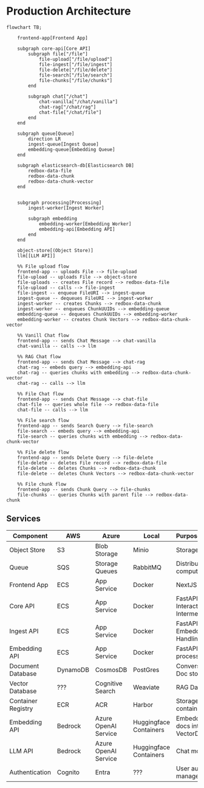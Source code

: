 # Production Architecture

```mermaid
flowchart TB;

    frontend-app[Frontend App]

    subgraph core-api[Core API]
        subgraph file["/file"]
            file-upload["/file/upload"]
            file-ingest["/file/ingest"]
            file-delete["/file/delete"]
            file-search["/file/search"]
            file-chunks["/file/chunks"]
        end

        subgraph chat["/chat"]
            chat-vanilla["/chat/vanilla"]
            chat-rag["/chat/rag"]
            chat-file["/chat/file"]
        end
    end

    subgraph queue[Queue]
        direction LR
        ingest-queue[Ingest Queue]
        embedding-queue[Embedding Queue]
    end

    subgraph elasticsearch-db[Elasticsearch DB]
        redbox-data-file
        redbox-data-chunk
        redbox-data-chunk-vector
    end


    subgraph processing[Processing]
        ingest-worker[Ingest Worker]

        subgraph embedding
            embedding-worker[Embedding Worker]
            embedding-api[Embedding API]
        end
    end

    object-store[(Object Store)]
    llm[[LLM API]]

    %% File upload flow
    frontend-app -- uploads File --> file-upload
    file-upload -- uploads File --> object-store
    file-uploads -- creates File record --> redbox-data-file
    file-upload -- calls --> file-ingest
    file-ingest -- enqueue FileURI --> ingest-queue
    ingest-queue -- dequeues FileURI --> ingest-worker
    ingest-worker -- creates Chunks --> redbox-data-chunk
    ingest-worker -- enqueues ChunkUUIDs --> embedding-queue
    embedding-queue -- dequeues ChunkUUIDs --> embedding-worker
    embedding-worker -- creates Chunk Vectors --> redbox-data-chunk-vector

    %% Vanill Chat flow
    frontend-app -- sends Chat Message --> chat-vanilla
    chat-vanilla -- calls --> llm

    %% RAG Chat flow
    frontend-app -- sends Chat Message --> chat-rag
    chat-rag -- embeds query --> embedding-api
    chat-rag -- queries chunks with embedding --> redbox-data-chunk-vector
    chat-rag -- calls --> llm

    %% File Chat flow
    frontend-app -- sends Chat Message --> chat-file
    chat-file -- queries whole file --> redbox-data-file
    chat-file -- calls --> llm

    %% File search flow
    frontend-app -- sends Search Query --> file-search
    file-search -- embeds query --> embedding-api
    file-search -- queries chunks with embedding --> redbox-data-chunk-vector

    %% File delete flow
    frontend-app -- sends Delete Query --> file-delete
    file-delete -- deletes File record --> redbox-data-file
    file-delete -- deletes Chunks --> redbox-data-chunk
    file-delete -- deletes Chunk Vectors --> redbox-data-chunk-vector

    %% File chunk flow
    frontend-app -- sends Chunk Query --> file-chunks
    file-chunks -- queries Chunks with parent file --> redbox-data-chunk

```



## Services

| Component | AWS | Azure | Local | Purpose/Function |
|-----------|-----|-------|---------|----|
| Object Store | S3 | Blob Storage | Minio | Storage of files |
| Queue | SQS | Storage Queues | RabbitMQ | Distributing many compute tasks |
| Frontend App | ECS | App Service | Docker | NextJS Chat App |
| Core API | ECS | App Service | Docker | FastAPI AI Interaction and DB Intermediary |
| Ingest API | ECS | App Service | Docker | FastAPI Embedding Handling |
| Embedding API | ECS | App Service | Docker | FastAPI File processing |
| Document Database | DynamoDB | CosmosDB | PostGres | Conversation and Doc storage |
| Vector Database | ??? | Cognitive Search | Weaviate | RAG Database |
| Container Registry | ECR | ACR | Harbor | Storage for app containers |
| Embedding API | Bedrock | Azure OpenAI Service | Huggingface Containers | Embedding for docs into VectorDB |
| LLM API | Bedrock | Azure OpenAI Service | Huggingface Containers | Chat model |
| Authentication | Cognito | Entra | ??? | User auth and management |

